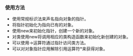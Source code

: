 ### 使用方法

- 使用常规标识法来声名指向对象的指针。
- 将指针初始化为指向已有的对象。
- 使用new来初始化指针，创建一个新的对象。
- 对类使用new将调用相应的类构造函数来初始化新创建的对象。
- 可以使用->运算符通过指针访问类方法。
- 可以对对象指针应用解除引用运算符*来获得对象。

